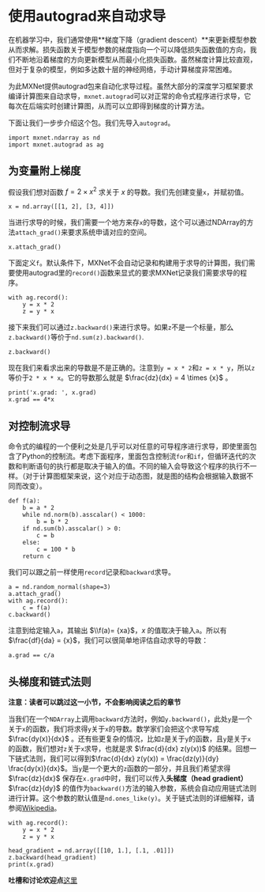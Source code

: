 # 使用autograd来自动求导

在机器学习中，我们通常使用**梯度下降（gradient descent）**来更新模型参数从而求解。损失函数关于模型参数的梯度指向一个可以降低损失函数值的方向，我们不断地沿着梯度的方向更新模型从而最小化损失函数。虽然梯度计算比较直观，但对于复杂的模型，例如多达数十层的神经网络，手动计算梯度非常困难。

为此MXNet提供autograd包来自动化求导过程。虽然大部分的深度学习框架要求编译计算图来自动求导，`mxnet.autograd`可以对正常的命令式程序进行求导，它每次在后端实时创建计算图，从而可以立即得到梯度的计算方法。

下面让我们一步步介绍这个包。我们先导入`autograd`。

```{.python .input  n=2}
import mxnet.ndarray as nd
import mxnet.autograd as ag
```

## 为变量附上梯度

假设我们想对函数 $f=2\times x^2$ 求关于 $x$ 的导数。我们先创建变量`x`，并赋初值。

```{.python .input}
x = nd.array([[1, 2], [3, 4]])
```

当进行求导的时候，我们需要一个地方来存`x`的导数，这个可以通过NDArray的方法`attach_grad()`来要求系统申请对应的空间。

```{.python .input}
x.attach_grad()
```

下面定义`f`。默认条件下，MXNet不会自动记录和构建用于求导的计算图，我们需要使用autograd里的`record()`函数来显式的要求MXNet记录我们需要求导的程序。

```{.python .input}
with ag.record():
    y = x * 2
    z = y * x
```

接下来我们可以通过`z.backward()`来进行求导。如果`z`不是一个标量，那么`z.backward()`等价于`nd.sum(z).backward()`.

```{.python .input}
z.backward()
```

现在我们来看求出来的导数是不是正确的。注意到`y = x * 2`和`z = x * y`，所以`z`等价于`2 * x * x`。它的导数那么就是 $\frac{dz}{dx} = 4 \times {x}$ 。

```{.python .input}
print('x.grad: ', x.grad)
x.grad == 4*x
```

## 对控制流求导

命令式的编程的一个便利之处是几乎可以对任意的可导程序进行求导，即使里面包含了Python的控制流。考虑下面程序，里面包含控制流`for`和`if`，但循环迭代的次数和判断语句的执行都是取决于输入的值。不同的输入会导致这个程序的执行不一样。（对于计算图框架来说，这个对应于动态图，就是图的结构会根据输入数据不同而改变）。

```{.python .input  n=3}
def f(a):
    b = a * 2
    while nd.norm(b).asscalar() < 1000:
        b = b * 2
    if nd.sum(b).asscalar() > 0:
        c = b
    else:
        c = 100 * b
    return c
```

我们可以跟之前一样使用`record`记录和`backward`求导。

```{.python .input  n=5}
a = nd.random_normal(shape=3)
a.attach_grad()
with ag.record():
    c = f(a)
c.backward()
```

注意到给定输入`a`，其输出 $\\f(a)= {xa}$，$x$ 的值取决于输入`a`。所以有 $\frac{df}{da} = {x}$，我们可以很简单地评估自动求导的导数：

```{.python .input  n=8}
a.grad == c/a
```

## 头梯度和链式法则

**注意：读者可以跳过这一小节，不会影响阅读之后的章节**

当我们在一个`NDArray`上调用`backward`方法时，例如`y.backward()`，此处`y`是一个关于`x`的函数，我们将求得`y`关于`x`的导数。数学家们会把这个求导写成 $\frac{dy(x)}{dx}$ 。还有些更复杂的情况，比如`z`是关于`y`的函数，且`y`是关于`x`的函数，我们想对`z`关于`x`求导，也就是求 $\frac{d}{dx} z(y(x))$ 的结果。回想一下链式法则，我们可以得到$\frac{d}{dx} z(y(x)) = \frac{dz(y)}{dy} \frac{dy(x)}{dx}$。当`y`是一个更大的`z`函数的一部分，并且我们希望求得 $\frac{dz}{dx}$ 保存在`x.grad`中时，我们可以传入**头梯度（head gradient）** $\frac{dz}{dy}$ 的值作为`backward()`方法的输入参数，系统会自动应用链式法则进行计算。这个参数的默认值是`nd.ones_like(y)`。关于链式法则的详细解释，请参阅[Wikipedia](https://en.wikipedia.org/wiki/Chain_rule)。

```{.python .input}
with ag.record():
    y = x * 2
    z = y * x

head_gradient = nd.array([[10, 1.], [.1, .01]])
z.backward(head_gradient)
print(x.grad)
```

**吐槽和讨论欢迎点**[这里](https://discuss.gluon.ai/t/topic/744)
